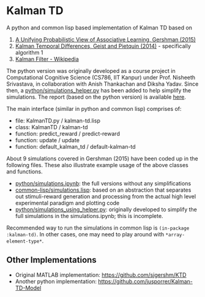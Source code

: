# Kalman TD

A python and common lisp based implementation of Kalman TD based on

1. [A Unifying Probabilistic View of Associative Learning, Gershman (2015)](https://doi.org/10.1371%2Fjournal.pcbi.1004567)
2. [Kalman Temporal Differences, Geist and Pietquin (2014)](https://doi.org/10.48550/ARXIV.1406.3270) - specifically algorithm 1
3. [Kalman Filter - Wikipedia](https://en.wikipedia.org/wiki/Kalman_filter)

The python version was originally developed as a course project in Computational Cognitive Science (CS786, IIT Kanpur) under Prof. Nisheeth Srivastava, in collaboration with Anish Thankachan and Diksha Yadav. Since then, a [python/simulations_helper.py](./python/simulations_helper.py) has been added to help simplify the simulations. The report (based on the python version) is available [here](./python/report.pdf).

The main interface (similar in python and common lisp) comprises of:
- file: KalmanTD.py / kalman-td.lisp
- class: KalmanTD / kalman-td
- function: predict_reward / predict-reward
- function: update / update
- function: default_kalman_td / default-kalman-td

About 9 simulations covered in Gershman (2015) have been coded up in the following files. These also illustrate example usage of the above classes and functions.
- [python/simulations.ipynb](./python/simulations.ipynb): the full versions without any simplifications
- [common-lisp/simulations.lisp](./common-lisp/simulations.lisp): based on an abstraction that separates out stimuli-reward generation and processing from the actual high level experimental paradigm and plotting code
- [python/simulations_using_helper.py](./python/simulations_using_helper.py): originally developed to simplify the full simulations in the simulations.ipynb; this is incomplete.

Recommended way to run the simulations in common lisp is `(in-package :kalman-td)`. In other cases, one may need to play around with `*array-element-type*`.

## Other Implementations

- Original MATLAB implementation: https://github.com/sjgershm/KTD
- Another python implementation: https://github.com/jusporrer/Kalman-TD-Model


